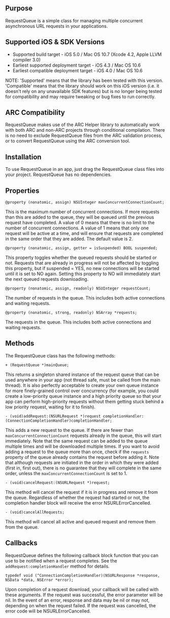 Purpose
--------------

RequestQueue is a simple class for managing multiple concurrent asynchronous URL requests in your applications.


Supported iOS & SDK Versions
-----------------------------

* Supported build target - iOS 5.0 / Mac OS 10.7 (Xcode 4.2, Apple LLVM compiler 3.0)
* Earliest supported deployment target - iOS 4.3 / Mac OS 10.6
* Earliest compatible deployment target - iOS 4.0 / Mac OS 10.6

NOTE: 'Supported' means that the library has been tested with this version. 'Compatible' means that the library should work on this iOS version (i.e. it doesn't rely on any unavailable SDK features) but is no longer being tested for compatibility and may require tweaking or bug fixes to run correctly.


ARC Compatibility
------------------

RequestQueue makes use of the ARC Helper library to automatically work with both ARC and non-ARC projects through conditional compilation. There is no need to exclude RequestQueue files from the ARC validation process, or to convert RequestQueue using the ARC conversion tool.


Installation
--------------

To use RequestQueue in an app, just drag the RequestQueue class files into your project. RequestQueue has no dependencies.


Properties
------------

	@property (nonatomic, assign) NSUInteger maxConcurrentConnectionCount;
	
This is the maximum number of concurrent connections. If more requests than this are added to the queue, they will be queued until the previous request have completed. A value of 0 means that there is no limit to the number of concurrent connections. A value of 1 means that only one request will be active at a time, and will ensure that requests are completed in the same order that they are added. The default value is 2.
	
	@property (nonatomic, assign, getter = isSuspended) BOOL suspended;
	
This property toggles whether the queued requests should be started or not. Requests that are already in progress will not be affected by toggling this property, but if suspended = YES, no new connections will be started until it is set to NO again. Setting this property to NO will immediately start the next queued requests downloading.
	
	@property (nonatomic, assign, readonly) NSUInteger requestCount;
	
The number of requests in the queue. This includes both active connections and waiting requests.
	
	@property (nonatomic, strong, readonly) NSArray *requests;

The requests in the queue. This includes both active connections and waiting requests.


Methods
------------

The RequestQueue class has the following methods:

	+ (RequestQueue *)mainQueue;
	
This returns a singleton shared instance of the request queue that can be used anywhere in your app (not thread safe, must be called from the main thread). It is also perfectly acceptable to create your own queue instance for more finely-grained control over concurrency (for example, you could create a low-priority queue instance and a high priority queue so that your app can perform high-priority requests without them getting stuck behind a low priority request, waiting for it to finish).

	- (void)addRequest:(NSURLRequest *)request completionHandler:(ConnectionCompletionHandler)completionHandler;
	
This adds a new request to the queue. If there are fewer than `maxConcurrentConnectionCount` requests already in the queue, this will start immediately. Note that the same request can be added to the queue multiple times and will be downloaded multiple times. If you want to avoid adding a request to the queue more than once, check if the `requests` property of the queue already contains the request before adding it. Note that although requests are initiated in the order in which they were added (first in, first out), there is no guarantee that they will complete in the same order, unless the `maxConcurrentConnectionCount` is set to 1.
	
	- (void)cancelRequest:(NSURLRequest *)request;
	
This method will cancel the request if it is in progress and remove it from the queue. Regardless of whether the request had started or not, the completion handler block will receive the error NSURLErrorCancelled.
	
	- (void)cancelAllRequests;
	
This method will cancel all active and queued request and remove them from the queue.
	

Callbacks
------------

RequestQueue defines the following callback block function that you can use to be notified when a request completes. See the `addRequest:completionHandler` method for details.

	typedef void (^ConnectionCompletionHandler)(NSURLResponse *response, NSData *data, NSError *error);

Upon completion of a request download, your callback will be called with these arguments. If the request was successful, the error parameter will be nil. In the event of an error, response and data may be nil or may not, depending on when the request failed. If the request was cancelled, the error code will be NSURLErrorCancelled.